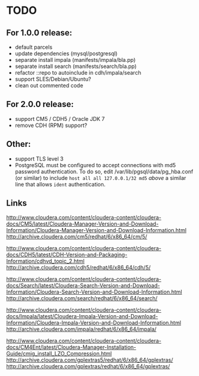 # TODO
## For 1.0.0 release:

* default parcels
* update dependencies (mysql/postgresql)
* separate install impala (manifests/impala/bla.pp)
* separate install search (manifests/search/bla.pp)
* refactor ::repo to autoinclude in cdh/impala/search
* support SLES/Debian/Ubuntu?
* clean out commented code

## For 2.0.0 release:

* support CM5 / CDH5 / Oracle JDK 7
* remove CDH (RPM) support?

## Other:

* support TLS level 3
* PostgreSQL must be configured to accept connections with md5 password authentication.  To do so, edit /var/lib/pgsql/data/pg_hba.conf (or similar) to include `host all all 127.0.0.1/32 md5` *above* a similar line that allows `ident` authentication.

## Links

http://www.cloudera.com/content/cloudera-content/cloudera-docs/CM5/latest/Cloudera-Manager-Version-and-Download-Information/Cloudera-Manager-Version-and-Download-Information.html
http://archive.cloudera.com/cm5/redhat/6/x86_64/cm/5/

http://www.cloudera.com/content/cloudera-content/cloudera-docs/CDH5/latest/CDH-Version-and-Packaging-Information/cdhvd_topic_2.html
http://archive.cloudera.com/cdh5/redhat/6/x86_64/cdh/5/

http://www.cloudera.com/content/cloudera-content/cloudera-docs/Search/latest/Cloudera-Search-Version-and-Download-Information/Cloudera-Search-Version-and-Download-Information.html
http://archive.cloudera.com/search/redhat/6/x86_64/search/

http://www.cloudera.com/content/cloudera-content/cloudera-docs/Impala/latest/Cloudera-Impala-Version-and-Download-Information/Cloudera-Impala-Version-and-Download-Information.html
http://archive.cloudera.com/impala/redhat/6/x86_64/impala/

http://www.cloudera.com/content/cloudera-content/cloudera-docs/CM4Ent/latest/Cloudera-Manager-Installation-Guide/cmig_install_LZO_Compression.html
http://archive.cloudera.com/gplextras5/redhat/6/x86_64/gplextras/
http://archive.cloudera.com/gplextras/redhat/6/x86_64/gplextras/

